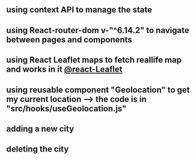 ## using context API to manage the state

## using React-router-dom v-"^6.14.2" to navigate between pages and components
## using React Leaflet maps to fetch reallife map and works in it [@react-Leaflet](https://react-leaflet.js.org/)
## using reusable component "Geolocation" to get my current location --> the code is in "src/hooks/useGeolocation.js"
## adding a new city
## deleting the city

 
 
